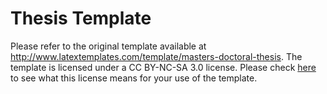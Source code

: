 # Thesis Template

Please refer to the original template available at http://www.latextemplates.com/template/masters-doctoral-thesis. The template is licensed under a CC BY-NC-SA 3.0 license. Please check [here](http://www.latextemplates.com/license-explanation) to see what this license means for your use of the template.
